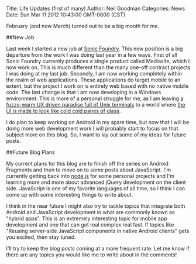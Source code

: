 Title: Life Updates (first of many)
Author: Neil Goodman
Categories: News
Date: Sun Mar 11 2012 10:43:00 GMT-0600 (CST)

February (and now March) turned out to be a big month for me.

##New Job

Last week I started a new job at [Sonic Foundry](http://sonicfoundry.com). This new position is a big departure from the work I was doing last year in a few ways. First of all Sonic Foundry currently produces a single product called Mediasite, which I now work on. This is much different than the many one-off contract projects I was doing at my last job. Secondly, I am now working completely within the realm of web applications. These applications do target mobile to an extent, but the project I work on is entirely web based with no native mobile code. The last change is that I am now developing in a Windows environment. This is more of a personal struggle for me, as I am leaving [a fuzzy-warm UX driven paradise full of Unix terminals](http://www.apple.com/macosx/) to a world where [the UI is made to look like cold cold panes of glass](http://windows.microsoft.com/en-US/windows7/products/features/aero).

I do plan to keep working on Android in my spare time, but now that I will be doing more web development work I will probably start to focus on that subject more on this blog. So, I want to lay out some of my ideas for future posts.

##Future Blog Plans

My current plans for this blog are to finish off the series on Android Fragments and then to move on to some posts about JavaScript. I'm currently getting back into [node.js](http://nodejs.org) for some personal projects and I'm learning more and more about advanced jQuery development on the client side. JavaScript is one of my favorite languages of all time, so I think I can come up with some interesting things to write about.

I think in the near future I might also try to tackle topics that integrate both Android and JavaScript development in what are commonly known as "hybrid apps". This is an extremely interesting topic for mobile app development and one that can get real complex real fast. If topics like "Reusing server-side JavaScript components in native Android clients" gets you excited, then stay tuned.

I'll try to keep the blog posts coming at a more frequent rate. Let me know if there are any topics you would like me to write about in the comments!
